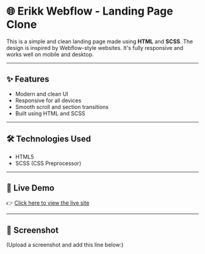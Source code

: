 # 🌐 Erikk Webflow - Landing Page Clone

This is a simple and clean landing page made using **HTML** and **SCSS**. The design is inspired by Webflow-style websites. It's fully responsive and works well on mobile and desktop.

---

## ✨ Features

- Modern and clean UI
- Responsive for all devices
- Smooth scroll and section transitions
- Built using HTML and SCSS

---

## 🛠 Technologies Used

- HTML5  
- SCSS (CSS Preprocessor)  
---

## 🔗 Live Demo

👉 [Click here to view the live site](https://krishnabehera10.github.io/Erikk--webflow/)

---

## 📸 Screenshot

(Upload a screenshot and add this line below:)
